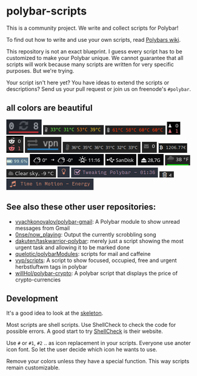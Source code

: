 # polybar-scripts

This is a community project. We write and collect scripts for Polybar!

To find out how to write and use your own scripts, read [Polybars wiki](https://github.com/jaagr/polybar/wiki).

This repository is not an exact blueprint. I guess every script has to be customized to make your Polybar unique. We cannot guarantee that all scripts will work because many scripts are written for very specific purposes. But we're trying.

Your script isn't here yet? You have ideas to extend the scripts or descriptions? Send us your pull request or join us on freenode's `#polybar`.


## all colors are beautiful

[![updates-arch](polybar-scripts/updates-arch/screenshots/1.png)](polybar-scripts/updates-arch/)
[![temp-percore-colorful](polybar-scripts/temp-percore-colorful/screenshots/1.png)](polybar-scripts/temp-percore-colorful/)
[![temp-percore-colorful](polybar-scripts/temp-percore-colorful/screenshots/2.png)](polybar-scripts/temp-percore-colorful/)
[![hint-chess](polybar-scripts/hint-chess/screenshots/1.png)](polybar-scripts/hint-chess/)
[![inbox-reddit](polybar-scripts/inbox-reddit/screenshots/1.png)](polybar-scripts/inbox-reddit/)
[![openvpn-isrunning](polybar-scripts/openvpn-isrunning/screenshots/1.png)](polybar-scripts/openvpn-isrunning/)
[![temp-percore](polybar-scripts/temp-percore/screenshots/1.png)](polybar-scripts/temp-percore/)
[![inbox-imap-python](polybar-scripts/inbox-imap-python/screenshots/1.png)](polybar-scripts/inbox-imap-python/)
[![ticker-btceur](polybar-scripts/ticker-btceur/screenshots/1.png)](polybar-scripts/ticker-btceur/)
[![battery-combined-tlp](polybar-scripts/battery-combined-tlp/screenshots/1.png)](polybar-scripts/battery-combined-tlp/)
[![openweathermap-fullfeatured](polybar-scripts/openweathermap-fullfeatured/screenshots/1.png)](polybar-scripts/openweathermap-fullfeatured/)
[![usb-mount](polybar-scripts/usb-mount/screenshots/1.png)](polybar-scripts/usb-mount/)
[![usb-mount](polybar-scripts/usb-mount/screenshots/2.png)](polybar-scripts/usb-mount/)
[![openweathermap-simple](polybar-scripts/openweathermap-simple/screenshots/1.png)](polybar-scripts/openweathermap-simple/)
[![openweathermap-detailed](polybar-scripts/openweathermap-detailed/screenshots/1.png)](polybar-scripts/openweathermap-detailed/)
[![redshift-temperature](polybar-scripts/redshift-temperature/screenshots/1.png)](polybar-scripts/redshift-temperature/)
[![info-projecthamster](polybar-scripts/hint-projecthamster/screenshots/1.png)](polybar-scripts/hint-projecthamster/)
[![hint-trash](polybar-scripts/hint-trash/screenshots/1.png)](polybar-scripts/hint-trash/)
[![player-mpris](polybar-scripts/player-mpris/screenshots/1.png)](polybar-scripts/player-mpris/)


## See also these other user repositories:

* [vyachkonovalov/polybar-gmail](https://github.com/vyachkonovalov/polybar-gmail): A Polybar module to show unread messages from Gmail
* [0nse/now_playing](https://github.com/0nse/now_playing): Output the currently scrobbling song
* [dakuten/taskwarrior-polybar](https://github.com/dakuten/taskwarrior-polybar): merely just a script showing the most urgent task and allowing it to be marked done
* [quelotic/polybarModules](https://github.com/quelotic/polybarModules): scripts for mail and caffeine
* [vyp/scripts](https://github.com/vyp/scripts): A script to show focused, occupied, free and urgent herbstluftwm tags in polybar
* [willHol/polybar-crypto](https://github.com/willHol/polybar-crypto): A polybar script that displays the price of crypto-currencies


## Development

It's a good idea to look at the [skeleton](skeleton/).

Most scripts are shell scripts. Use ShellCheck to check the code for possible errors. A good start to try [ShellCheck](https://www.shellcheck.net/) is their website.

Use `#` or `#1`, `#2` .. as icon replacement in your scripts. Everyone use anoter icon font. So let the user decide which icon he wants to use.

Remove your colors unless they have a special function. This way scripts remain customizable.
